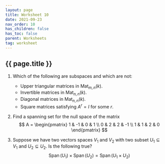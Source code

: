 ```yaml
---
layout: page
title: Worksheet 10
date: 2021-09-23
nav_order: 10
has_children: false
has_toc: false
parent: Worksheets
tag: worksheet
---
```


## {{ page.title }}

1. Which of the following are subspaces and which are not:
    - Upper triangular matrices in $\operatorname{Mat}_{m,n}(k)$. 
    - Invertible matrices in $\operatorname{Mat}_{n,n}(k)$.
    - Diagonal matrices in $\operatorname{Mat}_{n,n}(k)$.
    - Square matrices satisfying $A^r = I$ for some $r$.

2. Find a spanning set for the null space of the matrix 
$$
    A = 
    \begin{pmatrix}
        1 & -1 & 0 & 1 \\
        0 & 2 & 2 & -1 \\
        1 & 1 & 2 & 0 
    \end{pmatrix}
$$

3. Suppose we have two vectors spaces $V_1$ and $V_2$ with 
two subset $U_1 \subseteq V_1$ and $U_2 \subseteq U_2$. Is the 
following true?
$$
    \operatorname{Span}(U_1) \times \operatorname{Span}(U_2) =
    \operatorname{Span}(U_1 \times U_2)
$$